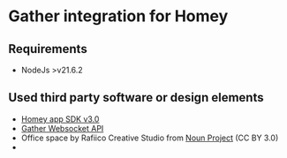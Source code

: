 # Gather integration for Homey

## Requirements
* NodeJs >v21.6.2

## Used third party software or design elements 
* [Homey app SDK v3.0](https://apps.developer.homey.app/)
* [Gather Websocket API](https://gathertown.notion.site/Gather-Websocket-API-bf2d5d4526db412590c3579c36141063#d15f608469674bf0ac6b85808df01a8c)
* Office space by Rafiico Creative Studio from [Noun Project](https://thenounproject.com/browse/icons/term/office-space/) (CC BY 3.0)
* 
